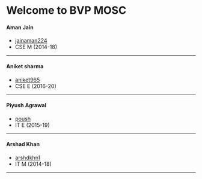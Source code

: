Welcome to BVP MOSC
===================

#### Aman Jain
- [jainaman224](https://github.com/jainaman224)
- CSE M (2014-18)
---
#### Aniket sharma
- [aniket965](https://github.com/aniket965)
- CSE E (2016-20)
---

#### Piyush Agrawal
- [poush](https://github.com/poush)
- IT E (2015-19)
---

#### Arshad Khan
- [arshdkhn1](https://github.com/arshdkhn1)
- IT M (2014-18)
---
